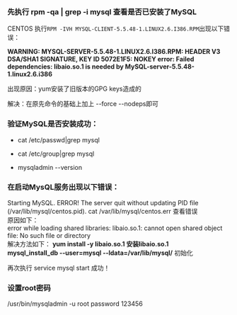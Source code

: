 ### 先执行 rpm -qa | grep -i mysql  查看是否已安装了MySQL

CENTOS 执行`RPM -IVH MYSQL-CLIENT-5.5.48-1.LINUX2.6.I386.RPM`出现以下错误：</BR>

<B>WARNING: MYSQL-SERVER-5.5.48-1.LINUX2.6.I386.RPM: HEADER V3 DSA/SHA1 SIGNATURE, KEY ID 5072E1F5: NOKEY
error: Failed dependencies:
	libaio.so.1 is needed by MySQL-server-5.5.48-1.linux2.6.i386 </b>

出现原因：yum安装了旧版本的GPG keys造成的

解决：在原先命令的基础上加上 --force --nodeps即可

### 验证MySQL是否安装成功：


- cat /etc/passwd|grep mysql<br>


- cat /etc/group|grep mysql <br>


- mysqladmin --version

### 在启动MysQL服务出现以下错误：

Starting MySQL. ERROR! The server quit without updating PID file (/var/lib/mysql/centos.pid).
cat /var/lib/mysql/centos.err  查看错误<br>
原因如下：<br>
error while loading shared libraries: libaio.so.1: cannot open shared object file: No such file or directory<br>
解决方法如下：
**yum install -y libaio.so.1	安装libaio.so.1**<br>
**mysql_install_db --user=mysql --ldata=/var/lib/mysql/**      初始化 <br>

再次执行 service mysql start 成功！

### 设置root密码

/usr/bin/mysqladmin -u root password 123456

